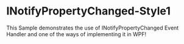 # INotifyPropertyChanged-Style1

This Sample demonstrates the use of INotifyPropertyChanged Event Handler and one of the ways of implementing it in WPF!
